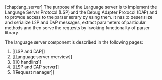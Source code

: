 \[chap:lang\_server\] The purpose of the Language server is to implement the Language Server Protocol (LSP) and the Debug Adapter Protocol (DAP) and to provide access to the parser library by using them. It has to deserialize and serialize LSP and DAP messages, extract parameters of particular methods and then serve the requests by invoking functionality of parser library.

The language server component is described in the following pages:
1. [[LSP and DAP]]
2. [[Language server overview]]
3. [[IO handling]]
4. [[LSP and DAP server]]
5. [[Request manager]]
